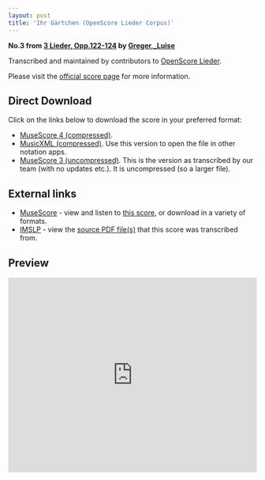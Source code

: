 ```yaml
---
layout: post
title: 'Ihr Gärtchen (OpenScore Lieder Corpus)'
---
```


__No.3 from [3 Lieder, Opp.122-124](https://fourscoreandmore.org/OpenScore/Greger%2C_Luise/3_Lieder%2C_Opp.122-124/) by [Greger,_Luise](https://fourscoreandmore.org/OpenScore/Greger%2C_Luise)__

Transcribed and maintained by contributors to [OpenScore Lieder].

Please visit the [official score page] for more information.

[official score page]: https://musescore.com/openscore-lieder-corpus/scores/6174661
[OpenScore Lieder]: https://musescore.com/openscore-lieder-corpus

## Direct Download

Click on the links below to download the score in your preferred format:
- [MuseScore 4 (compressed)](https://fourscoreandmore.org/OpenScore/Greger%2C_Luise/3_Lieder%2C_Opp.122-124/3_Ihr_G%C3%A4rtchen.mscz).
- [MusicXML (compressed)](https://fourscoreandmore.org/OpenScore/Greger%2C_Luise/3_Lieder%2C_Opp.122-124/3_Ihr_G%C3%A4rtchen.mxl). Use this version to open the file in other notation apps.
- [MuseScore 3 (uncompressed)](https://raw.githubusercontent.com/OpenScore/Lieder/refs/heads/main/scores/Greger%2C_Luise/3_Lieder%2C_Opp.122-124/3_Ihr_G%C3%A4rtchen/lc6174661.mscx). This is the version as transcribed by our team (with no updates etc.). It is uncompressed (so a larger file).

## External links

- [MuseScore] - view and listen to [this score][MuseScore], or download in a variety of formats.
- [IMSLP] - view the [source PDF file(s)][IMSLP] that this score was transcribed from.

[MuseScore]: https://musescore.com/score/6174661
[IMSLP]: https://imslp.org/wiki/Special:ReverseLookup/625109

## Preview

<iframe width="100%" height="394" src="https://musescore.com/openscore-lieder-corpus/scores/6174661/embed" frameborder="0" allowfullscreen allow="autoplay; fullscreen"></iframe>
